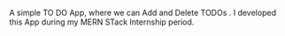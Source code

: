 A simple TO DO App, where we can Add and Delete TODOs . I developed this App during my MERN STack Internship period.
